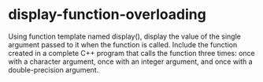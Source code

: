 # display-function-overloading

 Using function template named display(), display the value of the single argument 
passed to it when the function is called. Include the function created in a complete C++ 
program that calls the function three times: once with a character argument, once with 
an integer argument, and once with a double-precision argument.

